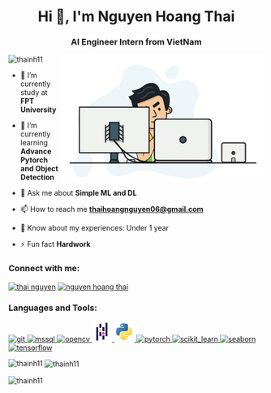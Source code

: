 
<h1 align="center">Hi 👋, I'm Nguyen Hoang Thai</h1>
<h3 align="center">AI Engineer Intern from VietNam</h3>
<img align="right" alt="Coding" width="400" src="https://raw.githubusercontent.com/rajpratyush/rajpratyush/master/me_1.gif">

<p align="left"> <img src="https://komarev.com/ghpvc/?username=thainh11&label=Profile%20views&color=0e75b6&style=flat" alt="thainh11" /> </p>

- 🔭 I’m currently study at **FPT University**

- 🌱 I’m currently learning **Advance Pytorch and Object Detection**

- 💬 Ask me about **Simple ML and DL**

- 📫 How to reach me **thaihoangnguyen06@gmail.com**

- 📄 Know about my experiences: Under 1 year

- ⚡ Fun fact **Hardwork**

<h3 align="left">Connect with me:</h3>
<p align="left">
<a href="www.linkedin.com/in/thai-nguyen-6588a2297" target="blank"><img align="center" src="https://raw.githubusercontent.com/rahuldkjain/github-profile-readme-generator/master/src/images/icons/Social/linked-in-alt.svg" alt="thai nguyen" height="30" width="40" /></a>
<a href="https://kaggle.com/nguyenhoangthaik17hl" target="blank"><img align="center" src="https://raw.githubusercontent.com/rahuldkjain/github-profile-readme-generator/master/src/images/icons/Social/kaggle.svg" alt="nguyen hoang thai" height="30" width="40" /></a>
</p>

<h3 align="left">Languages and Tools:</h3>
<p align="left"> <a href="https://git-scm.com/" target="_blank" rel="noreferrer"> <img src="https://www.vectorlogo.zone/logos/git-scm/git-scm-icon.svg" alt="git" width="40" height="40"/> </a> <a href="https://www.microsoft.com/en-us/sql-server" target="_blank" rel="noreferrer"> <img src="https://www.svgrepo.com/show/303229/microsoft-sql-server-logo.svg" alt="mssql" width="40" height="40"/> </a> <a href="https://opencv.org/" target="_blank" rel="noreferrer"> <img src="https://www.vectorlogo.zone/logos/opencv/opencv-icon.svg" alt="opencv" width="40" height="40"/> </a> <a href="https://pandas.pydata.org/" target="_blank" rel="noreferrer"> <img src="https://raw.githubusercontent.com/devicons/devicon/2ae2a900d2f041da66e950e4d48052658d850630/icons/pandas/pandas-original.svg" alt="pandas" width="40" height="40"/> </a> <a href="https://www.python.org" target="_blank" rel="noreferrer"> <img src="https://raw.githubusercontent.com/devicons/devicon/master/icons/python/python-original.svg" alt="python" width="40" height="40"/> </a> <a href="https://pytorch.org/" target="_blank" rel="noreferrer"> <img src="https://www.vectorlogo.zone/logos/pytorch/pytorch-icon.svg" alt="pytorch" width="40" height="40"/> </a> <a href="https://scikit-learn.org/" target="_blank" rel="noreferrer"> <img src="https://upload.wikimedia.org/wikipedia/commons/0/05/Scikit_learn_logo_small.svg" alt="scikit_learn" width="40" height="40"/> </a> <a href="https://seaborn.pydata.org/" target="_blank" rel="noreferrer"> <img src="https://seaborn.pydata.org/_images/logo-mark-lightbg.svg" alt="seaborn" width="40" height="40"/> </a> <a href="https://www.tensorflow.org" target="_blank" rel="noreferrer"> <img src="https://www.vectorlogo.zone/logos/tensorflow/tensorflow-icon.svg" alt="tensorflow" width="40" height="40"/> </a> </p>

<p><img align="left" src="https://github-readme-stats.vercel.app/api/top-langs?username=thainh11&show_icons=true&locale=en&layout=compact" alt="thainh11" /></p>

<p>&nbsp;<img align="center" src="https://github-readme-stats.vercel.app/api?username=thainh11&show_icons=true&locale=en" alt="thainh11" /></p>

<p><img align="center" src="https://github-readme-streak-stats.herokuapp.com/?user=thainh11&" alt="thainh11" /></p>
